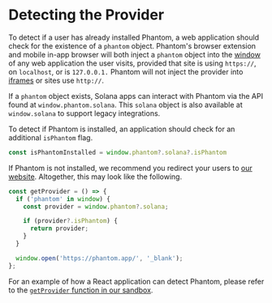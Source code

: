 # Detecting the Provider

To detect if a user has already installed Phantom, a web application should check for the existence of a `phantom` object. Phantom's browser extension and mobile in-app browser will both inject a `phantom` object into the [window](https://developer.mozilla.org/en-US/docs/Web/API/Window) of any web application the user visits, provided that site is using `https://`, on `localhost`, or is `127.0.0.1.` Phantom will not inject the provider into [iframes](https://developer.mozilla.org/en-US/docs/Web/HTML/Element/iframe) or sites use `http://`.

If a `phantom` object exists, Solana apps can interact with Phantom via the API found at `window.phantom.solana`. This `solana` object is also available at `window.solana` to support legacy integrations.&#x20;

To detect if Phantom is installed, an application should check for an additional `isPhantom` flag.

```typescript
const isPhantomInstalled = window.phantom?.solana?.isPhantom
```

If Phantom is not installed, we recommend you redirect your users to [our website](https://phantom.app/). Altogether, this may look like the following.

```typescript
const getProvider = () => {
  if ('phantom' in window) {
    const provider = window.phantom?.solana;

    if (provider?.isPhantom) {
      return provider;
    }
  }

  window.open('https://phantom.app/', '_blank');
};
```

For an example of how a React application can detect Phantom, please refer to the [`getProvider` function in our sandbox](https://github.com/phantom-labs/sandbox/blob/b57fdd0e65ce4f01290141a01e33d17fd2f539b9/src/App.tsx#L43).&#x20;
